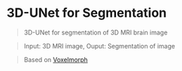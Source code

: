 # 3D-UNet for Segmentation
> 3D-UNet for segmentation of 3D MRI brain image

> Input: 3D MRI image, Ouput: Segmentation of image

> Based on [Voxelmorph](https://arxiv.org/abs/1809.05231/)
> 
















